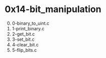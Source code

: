 # 0x14-bit_manipulation

0. 0-binary_to_uint.c
1. 1-print_binary.c
2. 2-get_bit.c
3. 3-set_bit.c
4. 4-clear_bit.c
5. 5-flip_bits.c
